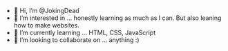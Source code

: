 - 👋 Hi, I’m @JokingDead
- 👀 I’m interested in ... honestly learning as much as I can. But also leaning how to make websites.
- 🌱 I’m currently learning ... HTML, CSS, JavaScript
- 💞️ I’m looking to collaborate on ... anything :)

<!---
JokingDead/JokingDead is a ✨ special ✨ repository because its `README.md` (this file) appears on your GitHub profile.
You can click the Preview link to take a look at your changes.
--->
